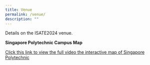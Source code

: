 ```yaml
---
title: Venue
permalink: /venue/
description: ""
---
```

Details on the ISATE2024 venue.

**Singapore Polytechnic Campus Map**

[Click this link to view the full video the interactive map of Singapore Polytechnic](https://www.sp.edu.sg/map/) 





